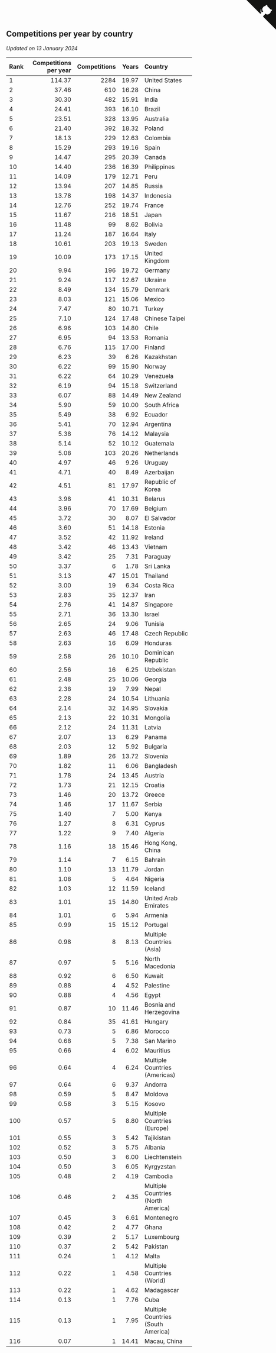 ## Competitions per year by country

*Updated on 13 January 2024*

| Rank | Competitions per year | Competitions | Years | Country |
| :--- | ---: | ---: | ---: | :--- |
| 1 | 114.37 | 2284 | 19.97 | United States |
| 2 | 37.46 | 610 | 16.28 | China |
| 3 | 30.30 | 482 | 15.91 | India |
| 4 | 24.41 | 393 | 16.10 | Brazil |
| 5 | 23.51 | 328 | 13.95 | Australia |
| 6 | 21.40 | 392 | 18.32 | Poland |
| 7 | 18.13 | 229 | 12.63 | Colombia |
| 8 | 15.29 | 293 | 19.16 | Spain |
| 9 | 14.47 | 295 | 20.39 | Canada |
| 10 | 14.40 | 236 | 16.39 | Philippines |
| 11 | 14.09 | 179 | 12.71 | Peru |
| 12 | 13.94 | 207 | 14.85 | Russia |
| 13 | 13.78 | 198 | 14.37 | Indonesia |
| 14 | 12.76 | 252 | 19.74 | France |
| 15 | 11.67 | 216 | 18.51 | Japan |
| 16 | 11.48 | 99 | 8.62 | Bolivia |
| 17 | 11.24 | 187 | 16.64 | Italy |
| 18 | 10.61 | 203 | 19.13 | Sweden |
| 19 | 10.09 | 173 | 17.15 | United Kingdom |
| 20 | 9.94 | 196 | 19.72 | Germany |
| 21 | 9.24 | 117 | 12.67 | Ukraine |
| 22 | 8.49 | 134 | 15.79 | Denmark |
| 23 | 8.03 | 121 | 15.06 | Mexico |
| 24 | 7.47 | 80 | 10.71 | Turkey |
| 25 | 7.10 | 124 | 17.48 | Chinese Taipei |
| 26 | 6.96 | 103 | 14.80 | Chile |
| 27 | 6.95 | 94 | 13.53 | Romania |
| 28 | 6.76 | 115 | 17.00 | Finland |
| 29 | 6.23 | 39 | 6.26 | Kazakhstan |
| 30 | 6.22 | 99 | 15.90 | Norway |
| 31 | 6.22 | 64 | 10.29 | Venezuela |
| 32 | 6.19 | 94 | 15.18 | Switzerland |
| 33 | 6.07 | 88 | 14.49 | New Zealand |
| 34 | 5.90 | 59 | 10.00 | South Africa |
| 35 | 5.49 | 38 | 6.92 | Ecuador |
| 36 | 5.41 | 70 | 12.94 | Argentina |
| 37 | 5.38 | 76 | 14.12 | Malaysia |
| 38 | 5.14 | 52 | 10.12 | Guatemala |
| 39 | 5.08 | 103 | 20.26 | Netherlands |
| 40 | 4.97 | 46 | 9.26 | Uruguay |
| 41 | 4.71 | 40 | 8.49 | Azerbaijan |
| 42 | 4.51 | 81 | 17.97 | Republic of Korea |
| 43 | 3.98 | 41 | 10.31 | Belarus |
| 44 | 3.96 | 70 | 17.69 | Belgium |
| 45 | 3.72 | 30 | 8.07 | El Salvador |
| 46 | 3.60 | 51 | 14.18 | Estonia |
| 47 | 3.52 | 42 | 11.92 | Ireland |
| 48 | 3.42 | 46 | 13.43 | Vietnam |
| 49 | 3.42 | 25 | 7.31 | Paraguay |
| 50 | 3.37 | 6 | 1.78 | Sri Lanka |
| 51 | 3.13 | 47 | 15.01 | Thailand |
| 52 | 3.00 | 19 | 6.34 | Costa Rica |
| 53 | 2.83 | 35 | 12.37 | Iran |
| 54 | 2.76 | 41 | 14.87 | Singapore |
| 55 | 2.71 | 36 | 13.30 | Israel |
| 56 | 2.65 | 24 | 9.06 | Tunisia |
| 57 | 2.63 | 46 | 17.48 | Czech Republic |
| 58 | 2.63 | 16 | 6.09 | Honduras |
| 59 | 2.58 | 26 | 10.10 | Dominican Republic |
| 60 | 2.56 | 16 | 6.25 | Uzbekistan |
| 61 | 2.48 | 25 | 10.06 | Georgia |
| 62 | 2.38 | 19 | 7.99 | Nepal |
| 63 | 2.28 | 24 | 10.54 | Lithuania |
| 64 | 2.14 | 32 | 14.95 | Slovakia |
| 65 | 2.13 | 22 | 10.31 | Mongolia |
| 66 | 2.12 | 24 | 11.31 | Latvia |
| 67 | 2.07 | 13 | 6.29 | Panama |
| 68 | 2.03 | 12 | 5.92 | Bulgaria |
| 69 | 1.89 | 26 | 13.72 | Slovenia |
| 70 | 1.82 | 11 | 6.06 | Bangladesh |
| 71 | 1.78 | 24 | 13.45 | Austria |
| 72 | 1.73 | 21 | 12.15 | Croatia |
| 73 | 1.46 | 20 | 13.72 | Greece |
| 74 | 1.46 | 17 | 11.67 | Serbia |
| 75 | 1.40 | 7 | 5.00 | Kenya |
| 76 | 1.27 | 8 | 6.31 | Cyprus |
| 77 | 1.22 | 9 | 7.40 | Algeria |
| 78 | 1.16 | 18 | 15.46 | Hong Kong, China |
| 79 | 1.14 | 7 | 6.15 | Bahrain |
| 80 | 1.10 | 13 | 11.79 | Jordan |
| 81 | 1.08 | 5 | 4.64 | Nigeria |
| 82 | 1.03 | 12 | 11.59 | Iceland |
| 83 | 1.01 | 15 | 14.80 | United Arab Emirates |
| 84 | 1.01 | 6 | 5.94 | Armenia |
| 85 | 0.99 | 15 | 15.12 | Portugal |
| 86 | 0.98 | 8 | 8.13 | Multiple Countries (Asia) |
| 87 | 0.97 | 5 | 5.16 | North Macedonia |
| 88 | 0.92 | 6 | 6.50 | Kuwait |
| 89 | 0.88 | 4 | 4.52 | Palestine |
| 90 | 0.88 | 4 | 4.56 | Egypt |
| 91 | 0.87 | 10 | 11.46 | Bosnia and Herzegovina |
| 92 | 0.84 | 35 | 41.61 | Hungary |
| 93 | 0.73 | 5 | 6.86 | Morocco |
| 94 | 0.68 | 5 | 7.38 | San Marino |
| 95 | 0.66 | 4 | 6.02 | Mauritius |
| 96 | 0.64 | 4 | 6.24 | Multiple Countries (Americas) |
| 97 | 0.64 | 6 | 9.37 | Andorra |
| 98 | 0.59 | 5 | 8.47 | Moldova |
| 99 | 0.58 | 3 | 5.15 | Kosovo |
| 100 | 0.57 | 5 | 8.80 | Multiple Countries (Europe) |
| 101 | 0.55 | 3 | 5.42 | Tajikistan |
| 102 | 0.52 | 3 | 5.75 | Albania |
| 103 | 0.50 | 3 | 6.00 | Liechtenstein |
| 104 | 0.50 | 3 | 6.05 | Kyrgyzstan |
| 105 | 0.48 | 2 | 4.19 | Cambodia |
| 106 | 0.46 | 2 | 4.35 | Multiple Countries (North America) |
| 107 | 0.45 | 3 | 6.61 | Montenegro |
| 108 | 0.42 | 2 | 4.77 | Ghana |
| 109 | 0.39 | 2 | 5.17 | Luxembourg |
| 110 | 0.37 | 2 | 5.42 | Pakistan |
| 111 | 0.24 | 1 | 4.12 | Malta |
| 112 | 0.22 | 1 | 4.58 | Multiple Countries (World) |
| 113 | 0.22 | 1 | 4.62 | Madagascar |
| 114 | 0.13 | 1 | 7.76 | Cuba |
| 115 | 0.13 | 1 | 7.95 | Multiple Countries (South America) |
| 116 | 0.07 | 1 | 14.41 | Macau, China |


<a href="https://github.com/JustinTimeCuber/wca_statistics" class="github-corner" aria-label="View source on Github"><svg width="80" height="80" viewBox="0 0 250 250" style="fill:#151513; color:#fff; position: absolute; top: 0; border: 0; right: 0;" aria-hidden="true"><path d="M0,0 L115,115 L130,115 L142,142 L250,250 L250,0 Z"></path><path d="M128.3,109.0 C113.8,99.7 119.0,89.6 119.0,89.6 C122.0,82.7 120.5,78.6 120.5,78.6 C119.2,72.0 123.4,76.3 123.4,76.3 C127.3,80.9 125.5,87.3 125.5,87.3 C122.9,97.6 130.6,101.9 134.4,103.2" fill="currentColor" style="transform-origin: 130px 106px;" class="octo-arm"></path><path d="M115.0,115.0 C114.9,115.1 118.7,116.5 119.8,115.4 L133.7,101.6 C136.9,99.2 139.9,98.4 142.2,98.6 C133.8,88.0 127.5,74.4 143.8,58.0 C148.5,53.4 154.0,51.2 159.7,51.0 C160.3,49.4 163.2,43.6 171.4,40.1 C171.4,40.1 176.1,42.5 178.8,56.2 C183.1,58.6 187.2,61.8 190.9,65.4 C194.5,69.0 197.7,73.2 200.1,77.6 C213.8,80.2 216.3,84.9 216.3,84.9 C212.7,93.1 206.9,96.0 205.4,96.6 C205.1,102.4 203.0,107.8 198.3,112.5 C181.9,128.9 168.3,122.5 157.7,114.1 C157.9,116.9 156.7,120.9 152.7,124.9 L141.0,136.5 C139.8,137.7 141.6,141.9 141.8,141.8 Z" fill="currentColor" class="octo-body"></path></svg></a><style>.github-corner:hover .octo-arm{animation:octocat-wave 560ms ease-in-out}@keyframes octocat-wave{0%,100%{transform:rotate(0)}20%,60%{transform:rotate(-25deg)}40%,80%{transform:rotate(10deg)}}@media (max-width:500px){.github-corner:hover .octo-arm{animation:none}.github-corner .octo-arm{animation:octocat-wave 560ms ease-in-out}}</style>
